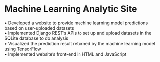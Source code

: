 # Machine Learning Analytic Site
•	Developed a website to provide machine learning model predictions based on user-uploaded datasets\
•	Implemented Django REST’s APIs to set up and upload datasets in the SQLite database to do analysis\
•	Visualized the prediction result returned by the machine learning model using TensorFlow\
•	Implemented website’s front-end in HTML and JavaScript

